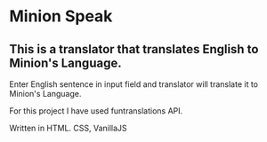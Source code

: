 # Minion Speak
 
## This is a translator that translates English to Minion's Language.

Enter English sentence in input field and translator will translate it to Minion's Language.

For this project I have used funtranslations API.

Written in HTML. CSS, VanillaJS

